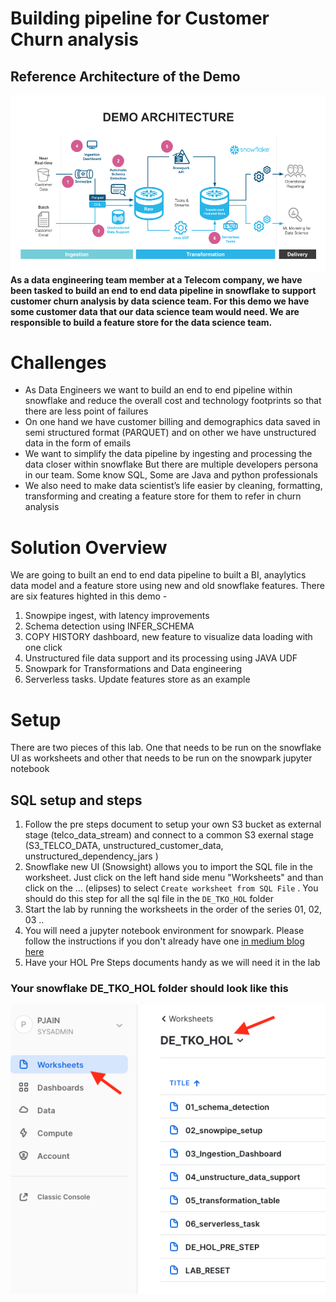 # Building pipeline for Customer Churn analysis

## Reference Architecture of the Demo
<img src="/telecom/arch.png" />

<b>
As a data engineering team member at a Telecom company, we have been tasked to build an end to end data pipeline in snowflake to support customer churn analysis by data science team. For this demo we have some customer data that our data science team would need.  We are responsible to build a feature store for the data science team. </b>


# Challenges
* As Data Engineers we want to build an end to end pipeline within snowflake and reduce the overall cost and technology footprints so that there are less point of failures
* On one hand we have customer billing and demographics data saved in semi structured format (PARQUET) and on other we have unstructured data in the form of emails
* We want to simplify the data pipeline by ingesting and processing the data closer within snowflake
But there are multiple developers persona in our team. Some know SQL, Some are Java and python professionals
* We also need to make data scientist’s life easier by cleaning, formatting, transforming and creating a feature store for them to refer in churn analysis

# Solution Overview

We are going to built an end to end data pipeline to built a BI, anaylytics data model and a feature store using new and old snowflake features. There are six features highted in this demo -

1. Snowpipe ingest, with latency improvements
2. Schema detection using INFER_SCHEMA
3. COPY HISTORY dashboard, new feature to visualize data loading with one click
4. Unstructured file data support and its processing using JAVA UDF
5. Snowpark for Transformations and Data engineering
6. Serverless tasks. Update features store as an example

# Setup

There are two pieces of this lab. One that needs to be run on the snowflake UI as worksheets and other that needs to be run on the snowpark jupyter notebook

## SQL setup and steps

1. Follow the pre steps document to setup your own S3 bucket as external stage (telco_data_stream) and connect to a common S3 exernal stage (S3_TELCO_DATA, unstructured_customer_data, unstructured_dependency_jars )
2. Snowflake new UI (Snowsight) allows you to import the SQL file in the worksheet. Just click on the left hand side menu "Worksheets" and than click on the ... (elipses) to select ```Create worksheet from SQL File``` . You should do this step for all the sql file in the ```DE_TKO_HOL``` folder
3. Start the lab by running the worksheets in the order of the series  01, 02, 03 ..
4. You will need a jupyter notebook environment for snowpark. Please follow the instructions if you don't already have one [in medium blog here]
5. Have your HOL Pre Steps documents handy as we will need it in the lab

### Your snowflake DE_TKO_HOL folder should look like this

<img src="/telecom/worksheets.png" />

[snowpipe setup here]: https://docs.snowflake.com/en/user-guide/data-load-snowpipe-auto-s3.html
[in medium blog here]: https://medium.com/snowflake/from-zero-to-snowpark-in-5-minutes-72c5f8ec0b55
